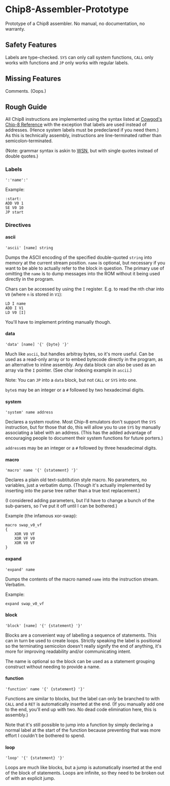 # Chip8-Assembler-Prototype
Prototype of a Chip8 assembler. No manual, no documentation, no warranty.

## Safety Features

Labels are type-checked. `SYS` can only call system functions, `CALL` only works with functions and `JP` only works with regular labels.

## Missing Features

Comments. (Oops.)

## Rough Guide

All Chip8 instructions are implemented using the syntax listed at [Cowgod's Chip-8 Reference](http://devernay.free.fr/hacks/chip8/C8TECH10.HTM#3.1) with the exception that labels are used instead of addresses. (Hence system labels must be predeclared if you need them.)
As this is technically assembly, instructions are line-terminated rather than semicolon-terminated.

(Note: grammar syntax is askin to [WSN](https://en.wikipedia.org/wiki/Wirth_syntax_notation#WSN_defined_in_itself), but with single quotes instead of double quotes.)

### Labels

```
':'name':'
```

Example:
```
:start:
ADD V0 1
SE V0 10
JP start
```

### Directives

#### ascii

```
'ascii' [name] string
```

Dumps the ASCII encoding of the specified double-quoted `string` into memory at the current stream position.
`name` is optional, but necessary if you want to be able to actually refer to the block in question.
The primary use of omitting the `name` is to dump messages into the ROM without it being used directly in the program.

Chars can be accessed by using the `I` register. E.g. to read the nth char into `V0` (where `n` is stored in `V1`):
```
LD I name
ADD I V1
LD V0 [I]
```

You'll have to implement printing manually though.

#### data

```
'data' [name] '{' {byte} '}'
```

Much like `ascii`, but handles arbitray bytes, so it's more useful.
Can be used as a read-only array or to embed bytecode directly in the program, as an alternative to inline assembly.
Any data block can also be used as an array via the `I` pointer. (See char indexing example in `ascii`.)

Note: You can `JP` into a `data` block, but not `CALL` or `SYS` into one.

`byte`s may be an integer or a `#` followed by two hexadecimal digits.

#### system

```
'system' name address
```

Declares a system routine. Most Chip-8 emulators don't support the `SYS` instruction, but for those that do, this will allow you to use `SYS` by manually associating a label with an address. (This has the added advantage of encouraging people to document their system functions for future porters.)

`address`es may be an integer or a `#` followed by three hexadecimal digits.

#### macro

```
'macro' name '{' {statement} '}'
```

Declares a plain old text-subtitution style macro.
No parameters, no variables, just a verbatim dump.
(Though it's actually implemented by inserting into the parse tree rather than a true text replacement.)

(I considered adding parameters, but I'd have to change a bunch of the sub-parsers, so I've put it off until I can be bothered.)

Example (the infamous xor-swap):
```
macro swap_v0_vf
{
    XOR V0 VF
    XOR VF V0
    XOR V0 VF
}
```

#### expand

```
'expand' name
```

Dumps the contents of the macro named `name` into the instruction stream. Verbatim.

Example:
```
expand swap_v0_vf
```

#### block

```
'block' [name] '{' {statement} '}'
```

Blocks are a convenient way of labelling a sequence of statements. This can in turn be used to create loops.
Strictly speaking the label is positional so the terminating semicolon doesn't really signify the end of anything, it's more for improving readability and/or communicating intent.

The name is optional so the block can be used as a statement grouping construct without needing to provide a name.

#### function

```
'function' name '{' {statement} '}'
```

Functions are similar to blocks, but the label can only be branched to with `CALL` and a `RET` is automatically inserted at the end. (If you manually add one to the end, you'll end up with two. No dead code elimination here, this is assembly.)

Note that it's still possible to jump into a function by simply declaring a normal label at the start of the function because preventing that was more effort I couldn't be bothered to spend.

#### loop

```
'loop' '{' {statement} '}'
```

Loops are much like blocks, but a jump is automatically inserted at the end of the block of statements.
Loops are infinite, so they need to be broken out of with an explicit jump.
